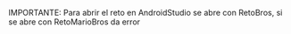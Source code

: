 IMPORTANTE: Para abrir el reto en AndroidStudio se abre con RetoBros, si se abre con RetoMarioBros da error
